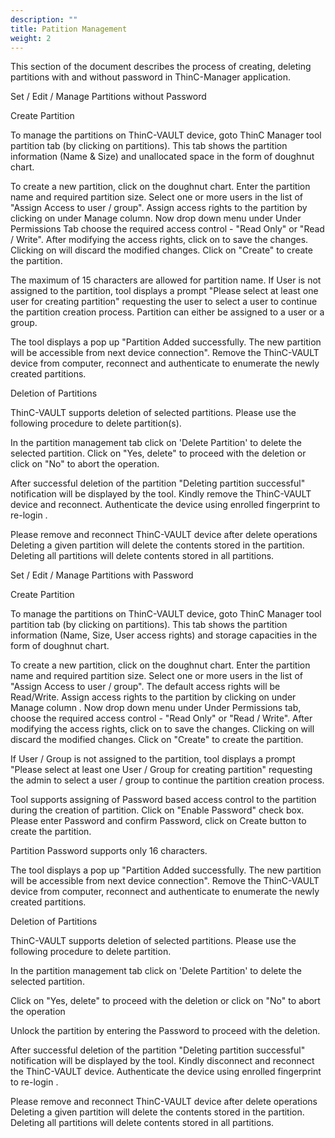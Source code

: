 ```yaml
---
description: ""
title: Patition Management
weight: 2
---
```



This section of the document describes the process of creating, deleting partitions with and without password in ThinC-Manager application.  

Set / Edit / Manage Partitions without Password

Create Partition 

To manage the partitions on ThinC-VAULT device, goto ThinC Manager tool partition tab (by clicking on partitions). This tab shows the partition information (Name & Size) and unallocated space in the form of doughnut chart.



To create a new partition, click on the doughnut chart. Enter the partition name and required partition size. Select one or more users in the list of "Assign Access to user / group". Assign access rights to the partition by clicking on  under Manage column. Now drop down menu under Under Permissions Tab choose the required access control - "Read Only" or "Read / Write".  After modifying the access rights, click on  to save the changes. Clicking on will discard the modified changes. Click on "Create" to create the partition.



 The maximum of 15 characters are allowed for partition name.
 If User is not assigned to the partition, tool displays a prompt "Please select at least one user for creating partition" requesting the user to select a user to continue the partition creation process.
 Partition can either be assigned to a user or a group.



The tool displays a pop up "Partition Added successfully. The new partition will be accessible from next device connection". Remove the ThinC-VAULT device from computer, reconnect and authenticate to enumerate the newly created partitions. 





Deletion of Partitions

ThinC-VAULT supports deletion of selected partitions. Please use the following procedure to delete partition(s).  

In the partition management tab click on 'Delete Partition' to delete the selected partition. Click on "Yes, delete" to proceed with the deletion or click on "No" to abort the operation. 






After successful deletion of the partition "Deleting partition successful" notification will be displayed by the tool. Kindly remove the ThinC-VAULT device and reconnect. Authenticate the device using enrolled fingerprint to re-login .  




  Please remove and reconnect ThinC-VAULT device after delete operations
  Deleting a given partition will delete the contents stored in the partition. Deleting all partitions will delete contents stored in all partitions.




Set / Edit / Manage Partitions with Password


Create Partition 

To manage the partitions on ThinC-VAULT device, goto ThinC Manager tool partition tab (by clicking on partitions). This tab shows the partition information (Name, Size, User access rights) and storage capacities in the form of doughnut chart.



To create a new partition, click on the doughnut chart. Enter the partition name and required partition size. Select one or more users in the list of "Assign Access to user / group".  The default access rights will be Read/Write. Assign access rights to the partition by clicking on  under Manage column . Now drop down menu under Under Permissions tab, choose the required access control - "Read Only"  or "Read / Write".  After modifying the access rights, click on  to save the changes. Clicking on will discard the modified changes. Click on "Create" to create the partition.



 If User / Group is not assigned to the partition, tool displays a prompt "Please select at least one User / Group for creating partition" requesting the admin to select a user / group to continue the partition creation process.



Tool supports assigning of  Password based access control to the partition during the creation of partition. Click on "Enable Password" check box. Please enter Password and confirm Password, click on Create button to create the partition.

 Partition Password supports only 16 characters.



The tool displays a pop up "Partition Added successfully. The new partition will be accessible from next device connection".   Remove the ThinC-VAULT device from computer, reconnect and authenticate to enumerate the newly created partitions. 





Deletion of Partitions

ThinC-VAULT supports deletion of selected partitions. Please use the following procedure to delete partition.  

In the partition management tab click on 'Delete Partition' to delete the selected partition. 



Click on "Yes, delete" to proceed with the deletion or click on "No" to abort the operation



Unlock the partition by entering the Password to proceed with the deletion. 



After successful deletion of the partition "Deleting partition successful" notification will be displayed by the tool. Kindly disconnect and reconnect the ThinC-VAULT device. Authenticate the device using enrolled fingerprint to re-login .  



  Please remove and reconnect ThinC-VAULT device after delete operations
  Deleting a given partition will delete the contents stored in the partition. Deleting all partitions will delete contents stored in all partitions.


